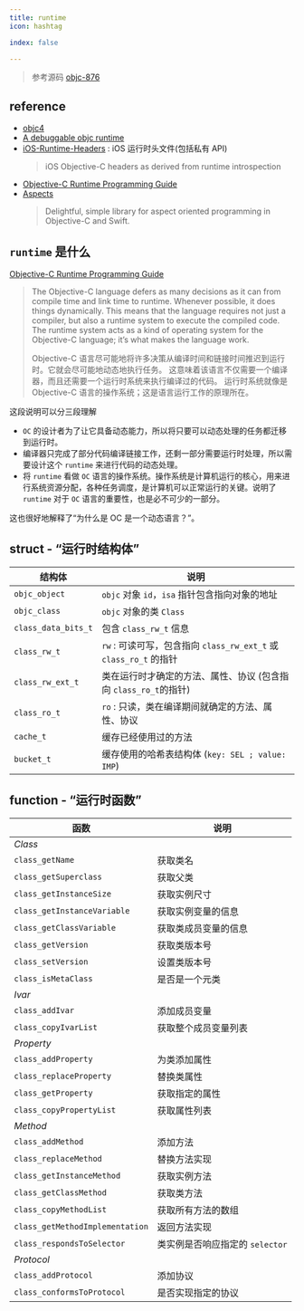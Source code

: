 ```yaml
---
title: runtime
icon: hashtag

index: false

---
```


> 参考源码 [objc-876](https://github.com/apple-oss-distributions/objc4/blob/objc4-876/runtime)

<!-- more -->

## reference

- [objc4](https://github.com/apple-oss-distributions/objc4)
- [A debuggable objc runtime](https://github.com/RetVal/objc-runtime)
- [iOS-Runtime-Headers](https://github.com/nst/iOS-Runtime-Headers) : iOS 运行时头文件(包括私有 API)
    > iOS Objective-C headers as derived from runtime introspection
- [Objective-C Runtime Programming Guide](https://developer.apple.com/library/archive/documentation/Cocoa/Conceptual/ObjCRuntimeGuide)
- [Aspects](https://github.com/steipete/Aspects)
    > Delightful, simple library for aspect oriented programming in Objective-C and Swift.

## `runtime` 是什么

[Objective-C Runtime Programming Guide](https://developer.apple.com/library/archive/documentation/Cocoa/Conceptual/ObjCRuntimeGuide)

> The Objective-C language defers as many decisions as it can from compile time and link time to runtime. Whenever possible, it does things dynamically. 
> This means that the language requires not just a compiler, but also a runtime system to execute the compiled code. 
> The runtime system acts as a kind of operating system for the Objective-C language; it’s what makes the language work. 
>
> Objective-C 语言尽可能地将许多决策从编译时间和链接时间推迟到运行时。它就会尽可能地动态地执行任务。
> 这意味着该语言不仅需要一个编译器，而且还需要一个运行时系统来执行编译过的代码。
> 运行时系统就像是 Objective-C 语言的操作系统；这是语言运行工作的原理所在。
  
  这段说明可以分三段理解
  
  * `OC` 的设计者为了让它具备动态能力，所以将只要可以动态处理的任务都迁移到运行时。
  * 编译器只完成了部分代码编译链接工作，还剩一部分需要运行时处理，所以需要设计这个 `runtime` 来进行代码的动态处理。
  * 将 `runtime` 看做 `OC` 语言的操作系统。操作系统是计算机运行的核心，用来进行系统资源分配，各种任务调度，是计算机可以正常运行的关键。说明了 `runtime` 对于 `OC` 语言的重要性，也是必不可少的一部分。

  这也很好地解释了“为什么是 OC 是一个动态语言？”。

## struct - “运行时结构体”

| 结构体 | 说明
| --- | ---
| `objc_object`         | `objc` 对象 `id`，`isa` 指针包含指向对象的地址
| `objc_class`          | `objc` 对象的类 `Class`
| `class_data_bits_t`   | 包含 `class_rw_t` 信息 
| `class_rw_t`          | `rw` : 可读可写，包含指向 `class_rw_ext_t` 或 `class_ro_t` 的指针
| `class_rw_ext_t`      | 类在运行时才确定的方法、属性、协议 (包含指向 `class_ro_t`的指针)
| `class_ro_t`          | `ro` : 只读，类在编译期间就确定的方法、属性、协议
| `cache_t`             | 缓存已经使用过的方法
| `bucket_t`            | 缓存使用的哈希表结构体 (`key: SEL ; value: IMP`)

## function - “运行时函数”

| 函数 | 说明
| --- | ---
| *Class*       | 
| `class_getName`                       | 获取类名
| `class_getSuperclass`                 | 获取父类
| `class_getInstanceSize`               | 获取实例尺寸
| `class_getInstanceVariable`           | 获取实例变量的信息
| `class_getClassVariable`              | 获取类成员变量的信息
| `class_getVersion`                    | 获取类版本号
| `class_setVersion`                    | 设置类版本号
| `class_isMetaClass`                   | 是否是一个元类
| *Ivar*        |
| `class_addIvar`                       | 添加成员变量
| `class_copyIvarList`                  | 获取整个成员变量列表
| *Property*    |
| `class_addProperty`                   | 为类添加属性
| `class_replaceProperty`               | 替换类属性
| `class_getProperty`                   | 获取指定的属性
| `class_copyPropertyList`              | 获取属性列表
| *Method*      |
| `class_addMethod`                     | 添加方法
| `class_replaceMethod`                 | 替换方法实现
| `class_getInstanceMethod`             | 获取实例方法
| `class_getClassMethod`                | 获取类方法
| `class_copyMethodList`                | 获取所有方法的数组
| `class_getMethodImplementation`       | 返回方法实现
| `class_respondsToSelector`            | 类实例是否响应指定的 `selector`
| *Protocol*    | 
| `class_addProtocol`                   | 添加协议
| `class_conformsToProtocol`            | 是否实现指定的协议